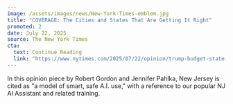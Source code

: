 ```yaml
---
image: /assets/images/news/New-York-Times-emblem.jpg
title: "COVERAGE: The Cities and States That Are Getting It Right"
promoted: 2
date: July 22, 2025
source: The New York Times
cta:
  text: Continue Reading
  link: "https://www.nytimes.com/2025/07/22/opinion/trump-budget-state-city-local.html"
---
```


In this opinion piece by Robert Gordon and Jennifer Pahlka, New Jersey is cited as "a model of smart, safe A.I. use," with a reference to our popular NJ AI Assistant and related training.
